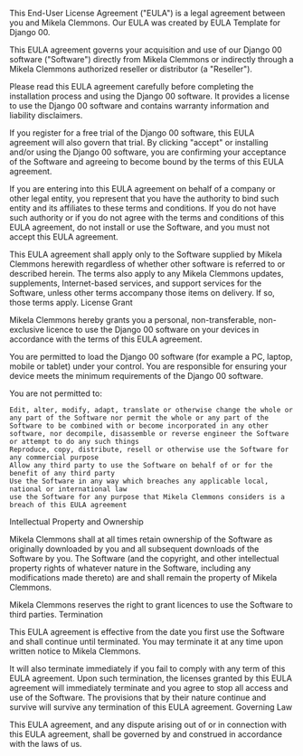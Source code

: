 This End-User License Agreement ("EULA") is a legal agreement between you and Mikela Clemmons. Our EULA was created by EULA Template for Django 00.

This EULA agreement governs your acquisition and use of our Django 00 software ("Software") directly from Mikela Clemmons or indirectly through a Mikela Clemmons authorized reseller or distributor (a "Reseller").

Please read this EULA agreement carefully before completing the installation process and using the Django 00 software. It provides a license to use the Django 00 software and contains warranty information and liability disclaimers.

If you register for a free trial of the Django 00 software, this EULA agreement will also govern that trial. By clicking "accept" or installing and/or using the Django 00 software, you are confirming your acceptance of the Software and agreeing to become bound by the terms of this EULA agreement.

If you are entering into this EULA agreement on behalf of a company or other legal entity, you represent that you have the authority to bind such entity and its affiliates to these terms and conditions. If you do not have such authority or if you do not agree with the terms and conditions of this EULA agreement, do not install or use the Software, and you must not accept this EULA agreement.

This EULA agreement shall apply only to the Software supplied by Mikela Clemmons herewith regardless of whether other software is referred to or described herein. The terms also apply to any Mikela Clemmons updates, supplements, Internet-based services, and support services for the Software, unless other terms accompany those items on delivery. If so, those terms apply.
License Grant

Mikela Clemmons hereby grants you a personal, non-transferable, non-exclusive licence to use the Django 00 software on your devices in accordance with the terms of this EULA agreement.

You are permitted to load the Django 00 software (for example a PC, laptop, mobile or tablet) under your control. You are responsible for ensuring your device meets the minimum requirements of the Django 00 software.

You are not permitted to:

    Edit, alter, modify, adapt, translate or otherwise change the whole or any part of the Software nor permit the whole or any part of the Software to be combined with or become incorporated in any other software, nor decompile, disassemble or reverse engineer the Software or attempt to do any such things
    Reproduce, copy, distribute, resell or otherwise use the Software for any commercial purpose
    Allow any third party to use the Software on behalf of or for the benefit of any third party
    Use the Software in any way which breaches any applicable local, national or international law
    use the Software for any purpose that Mikela Clemmons considers is a breach of this EULA agreement

Intellectual Property and Ownership

Mikela Clemmons shall at all times retain ownership of the Software as originally downloaded by you and all subsequent downloads of the Software by you. The Software (and the copyright, and other intellectual property rights of whatever nature in the Software, including any modifications made thereto) are and shall remain the property of Mikela Clemmons.

Mikela Clemmons reserves the right to grant licences to use the Software to third parties.
Termination

This EULA agreement is effective from the date you first use the Software and shall continue until terminated. You may terminate it at any time upon written notice to Mikela Clemmons.

It will also terminate immediately if you fail to comply with any term of this EULA agreement. Upon such termination, the licenses granted by this EULA agreement will immediately terminate and you agree to stop all access and use of the Software. The provisions that by their nature continue and survive will survive any termination of this EULA agreement.
Governing Law

This EULA agreement, and any dispute arising out of or in connection with this EULA agreement, shall be governed by and construed in accordance with the laws of us.
